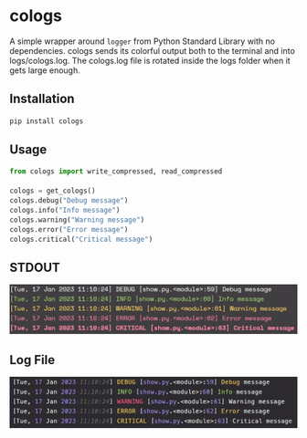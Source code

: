 # cologs

A simple wrapper around `logger` from Python Standard Library with no dependencies. cologs sends its colorful output both to the terminal and into logs/cologs.log. The cologs.log file is rotated inside the logs folder when it gets large enough.

## Installation

```sh
pip install cologs
```

## Usage

```python
from cologs import write_compressed, read_compressed

cologs = get_cologs()
cologs.debug("Debug message")
cologs.info("Info message")
cologs.warning("Warning message")
cologs.error("Error message")
cologs.critical("Critical message")
```

## STDOUT

<img src="./assets/stdout.jpg" alt="cologs output as seen in terminal.">

## Log File

<img src="./assets/cologs.jpg" alt="cologs output as seen in logs/cologs.log file.">
